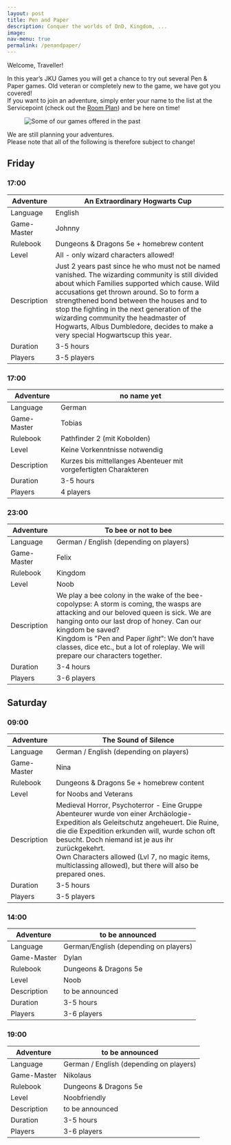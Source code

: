 ```yaml
---
layout: post
title: Pen and Paper
description: Conquer the worlds of DnD, Kingdom, ...
image: 
nav-menu: true
permalink: /penandpaper/
---
```


Welcome, Traveller!

In this year’s JKU Games you will get a chance to try out several Pen & Paper games. Old veteran or completely new to the game, we have got you covered! <br>
If you want to join an adventure, simply enter your name to the list at the Servicepoint (check out the [Room Plan](/./rooms)) and be here on time!

<figure>
   <img src="/assets/images/dice/pen_and_paper.jpg" style="max-width: 1000px;"
      alt="Some of our games offered in the past" />
   <figcaption></figcaption>
</figure>

We are still planning your adventures. <br>
Please note that all of the following is therefore subject to change!

## Friday

### 17:00

| Adventure | An Extraordinary Hogwarts Cup |
|---|---|
| Language |  English |
| Game-Master |  Johnny|
| Rulebook | Dungeons & Dragons 5e + homebrew content  |
| Level | All - only wizard characters allowed!  |
| Description | Just 2 years past since he who must not be named vanished. The wizarding community is still divided about which Families supported which cause. Wild accusations get thrown around. So to  form a strengthened bond between the houses and to stop the fighting in the next generation of the wizarding community  the headmaster of Hogwarts, Albus Dumbledore, decides to make a very special Hogwartscup this year. |
| Duration | 3-5 hours |
| Players | 3-5 players |

### 17:00

| Adventure | no name yet |
|---|---|
| Language |  German |
| Game-Master |  Tobias |
| Rulebook | Pathfinder 2 (mit Kobolden) |
| Level | Keine Vorkenntnisse notwendig  |
| Description | Kurzes bis mittellanges Abenteuer mit vorgefertigten Charakteren |
| Duration | 3-5 hours |
| Players | 4 players |

### 23:00

| Adventure |  To bee or not to bee |
|---|---|
| Language |  German / English (depending on players) |
| Game-Master |  Felix |
| Rulebook | Kingdom |
| Level | Noob |
| Description | We play a bee colony in the wake of the bee-copolypse: A storm is coming, the wasps are attacking and our beloved queen is sick. We are hanging onto our last drop of honey. Can our kingdom be saved? <br>Kingdom is "Pen and Paper <i>light</i>": We don't have classes, dice etc., but a lot of roleplay. We will prepare our characters together. |
| Duration | 3-4 hours |
| Players | 3-6 players |

## Saturday
### 09:00

| Adventure |  The Sound of Silence |
|---|---|
| Language |  German / English (depending on players) |
| Game-Master | Nina |
| Rulebook | Dungeons & Dragons 5e + homebrew content |
| Level | for Noobs and Veterans  |
| Description | Medieval Horror, Psychoterror - Eine Gruppe Abenteurer wurde von einer Archäologie-Expedition als Geleitschutz angeheuert. Die Ruine, die die Expedition erkunden will, wurde schon oft besucht. Doch niemand ist je aus ihr zurückgekehrt. <br>Own Characters allowed (Lvl 7, no magic items, multiclassing allowed), but there will also be prepared ones. |
| Duration | 3-5 hours |
| Players | 3-5 players |

### 14:00 

| Adventure |  to be announced |
|---|---|
| Language |  German/English (depending on players) |
| Game-Master | Dylan |
| Rulebook | Dungeons & Dragons 5e |
| Level | Noob |
| Description | to be announced |
| Duration | 3-5 hours |
| Players | 3-6 players |

### 19:00 

| Adventure | to be announced |
|---|---|
| Language |  German / English (depending on players) |
| Game-Master | Nikolaus |
| Rulebook | Dungeons & Dragons 5e |
| Level | Noobfriendly |
| Description | to be announced |
| Duration | 3-5 hours |
| Players | 3-6 players |

<!-- 
We are still planning your adventures, check back here later. Until then, this is what the descriptions will look like:

| Adventure |  Winter is coming! (PLACEHOLDER) |
|---|---|
| Language |  German |
| Game-Master |  xXGameMaster420Xx |
| Rulebook | Kingdom (No-GM RPG)  |
| Level | Noob-Veteran (Explanation at 17:00, Start at 18:00)  |
| Description | Ihr seid Mitglieder der Wache, die das Königreich vor eiskalten Eindringlingen schützt… […] |
| Players | 4-9 players |


| Adventure |  Super-Umbridge! (PLACEHOLDER) |
|---|---|
| Language |  German |
| Game-Master |  HDMasterGamer360NoScopeLP |
| Rulebook | DnD 5  |
| Level | Veteran  |
| Description | Ist es ein Vogel? Ist es ein Flugzeug? Nein, es ist Dolores, und sie ist richtig sauer: Lorem ipsum sit dolores umbridge wäre eigentlich echt ein lustiges Thema für ein DnD im Prinzip könnte man es so aufziehen dass man eine Zentauren-Herde spielt die sie im Wald trifft und dann ist sie plötzlich ein Drache und... |
| Players | 4-9 players |

-->

